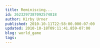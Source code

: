 ```yaml
---
title: Reminiscing...
id: 2623297387092574818
author: Kirby Urner
published: 2010-10-11T22:58:00.000-07:00
updated: 2010-10-18T09:11:41.859-07:00
blog: world_game
tags: 
---
```


